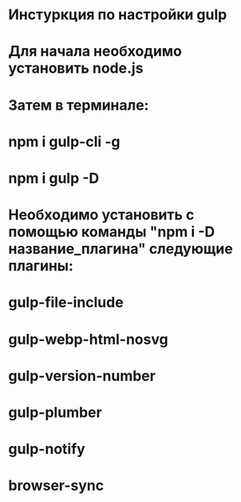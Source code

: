 #
# Инстуркция по настройки gulp
# Для начала необходимо установить node.js
# Затем в терминале:
# npm i gulp-cli -g       <!-- Глобальная установка gulp -->
# npm i gulp -D          <!-- Локальная установка в папке -->
#
#
# Необходимо установить с помощью команды "npm i -D название_плагина" следующие плагины:
# 
# gulp-file-include        <!-- Плагин объединяет файлы .html (Не нужен если исплользуется pug) -->
# gulp-webp-html-nosvg     <!-- Переводит все картинки кроме svg в webp(названия картинок) -->
# gulp-version-number      <!-- Установка версий проекта (убирает проблему кеширования) -->
# gulp-plumber             <!-- Обработчик ошибок -->
# gulp-notify              <!-- Вывод ошибок уведомлением -->
# browser-sync             <!-- Взаимодействие с браузером -->
#              <!--  -->
#              <!--  -->
#
#
#
#
#
#